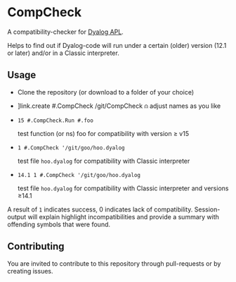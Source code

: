 # CompCheck

A compatibility-checker for [Dyalog APL](http://dyalog.com).

Helps to find out if Dyalog-code will run under a certain (older) version (12.1 or later) and/or in a Classic interpreter.

## Usage

* Clone the repository (or download to a folder of your choice)

* ]link.create #.CompCheck  /git/CompCheck   ⍝  adjust names as you like

* `15 #.CompCheck.Run #.foo`

  test function (or ns) foo for compatibility with version ≥ v15

* `1 #.CompCheck '/git/goo/hoo.dyalog`

  test file `hoo.dyalog` for compatibility with Classic interpreter

* `14.1 1 #.CompCheck '/git/goo/hoo.dyalog`

  test file `hoo.dyalog` for compatibility with Classic interpreter and versions ≥14.1

A result of `1` indicates success, 0 indicates lack of compatibility. Session-output will explain highlight incompatibilities and provide a summary with offending symbols that were found.

## Contributing

You are invited to contribute to this repository through pull-requests or by creating issues.
